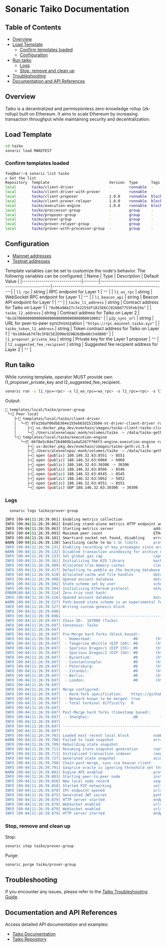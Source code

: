 # Sonaric Taiko Documentation

## Table of Contents
- [Overview](#overview)
- [Load Template](#load-template)
    - [Confirm templates loaded](#confirm-templates-loaded)
    - [Configuration](#configuration)
- [Run taiko](#run-taiko)
    - [Logs](#logs)
    - [Stop, remove and clean up](#stop-remove-and-clean-up)
- [Troubleshooting](#troubleshooting)
- [Documentation and API References](#documentation-and-api-references)

## Overview
Taiko is a decentralized and permissionless zero-knowledge rollup (zk-rollup) built on Ethereum. It aims to scale Ethereum by increasing transaction throughput while maintaining security and decentralization.

## Load Template

```bash
cd taiko
sonaric load MANIFEST
```

### Confirm templates loaded

```bash
foo@bar:~$ sonaric list taiko
✔ Got the list
Repository  Template                           Version  Type      Tags        
local       taiko/client-driver                -        runnable  -
local       taiko/client-driver-with-prover    -        runnable  -
local       taiko/client-proposer              1.0.0    runnable  blockchain
local       taiko/client-prover-relayer        1.0.0    runnable  blockchain
local       taiko/execution-engine             1.0.0    runnable  blockchain
local       taiko/proccessor-group             -        group     -
local       taiko/proposer-group               -        group     -
local       taiko/prover-group                 -        group     -
local       taiko/prover-relayer-group         -        group     -
local       taiko/prover-with-processor-group  -        group     -
```

## Configuration

- [Mainnet addresses](https://docs.taiko.xyz/network-reference/mainnet-addresses)
- [Testnet addresses](https://docs.taiko.xyz/network-reference/testnet-addresses)

Template variables can be set to customize the node's behavior. The following variables can be configured:
| Name                         | Type   | Description                                         | Default Value                                           |
|------------------------------|--------|-----------------------------------------------------|---------------------------------------------------------|
| `l1_rpc`                     | string | RPC endpoint for Layer 1                            | `""`                                                    |
| `l1_ws_rpc`                  | string | WebSocket RPC endpoint for Layer 1                  | `""`                                                    |
| `l1_beacon_api`              | string | Beacon API endpoint for Layer 1                     | `""`                                                    |
| `taiko_l1_address`           | string | Contract address for Taiko on Layer 1               | `"0x06a9Ab27c7e2255df1815E6CC0168d7755Feb19a"`          |
| `taiko_l2_address`           | string | Contract address for Taiko on Layer 2               | `"0x1670000000000000000000000000000000010001"`          |
| `p2p_sync_url`               | string | URL for peer-to-peer synchronization                | `"https://rpc.mainnet.taiko.xyz"`                       |
| `taiko_token_l1_address`     | string | Token contract address for Taiko on Layer 1         | `"0x10dea67478c5F8C5E2D90e5E9B26dBe60c54d800"`          |
| `l1_proposer_private_key`    | string | Private key for the Layer 1 proposer                | `""`                                                    |
| `l2_suggested_fee_recipient` | string | Suggested fee recipient address for Layer 2         | `""`                                                    |

## Run taiko

While running template, operator MUST provide own l1_proposer_private_key and l2_suggested_fee_recipient.

```bash
sonaric run -s l1_rpc=<rpc> -s l1_ws_rpc=<ws_rpc> -s l1_rpc=<rpc> -s l1_beacon_api=<beacon_api> -s l2_suggested_fee_recipient=<suggested_fee_recipient> taiko/prover-group
```

Output:
```bash
🔩 templates/local/taiko/prover-group
 └─🧊 Peer local
    ├─🔩 templates/local/taiko/client-driver
    │  └─📦 07a158af06dbb364e155eb63d1515b04-nt-driver-client-driver running
    │     ├─🧩 us-docker.pkg.dev/evmchain/images/taiko-client:taiko-client-v0.29.0
    │     └─💾 /Users/alexnelepa/.monk/volumes/taiko -> /data/taiko-geth
    └─🔩 templates/local/taiko/execution-engine
       └─📦 66f8e5c0de7264089b1a4a5267ff04f3-engine-execution-engine running
          ├─🧩 us-docker.pkg.dev/evmchain/images/taiko-geth:v1.5.0
          ├─💾 /Users/alexnelepa/.monk/volumes/taiko -> /data/taiko-geth
          ├─🔌 open (public) 188.146.32.63:8551 -> 8551
          ├─🔌 open (public) 188.146.32.63:6060 -> 6060
          ├─🔌 open (public) 188.146.32.63:30306 -> 30306
          ├─🔌 open (public) 188.146.32.63:8546 -> 8546
          ├─🔌 open (public) 188.146.32.63:8545 -> 8545
          ├─🔌 open (public) 188.146.32.63:5052 -> 5052
          ├─🔌 open (public) 188.146.32.63:8551 -> 8551
          └─🔌 open (public) UDP 188.146.32.63:30306 -> 30306
```

### Logs

```bash
  sonaric logs taiko/prover-group
```

```bash
INFO [09-04|11:26:39.061] Enabling metrics collection
INFO [09-04|11:26:39.062] Enabling stand-alone metrics HTTP endpoint address=0.0.0.0:6060
INFO [09-04|11:26:39.063] Starting metrics server                  addr=http://0.0.0.0:6060/debug/metrics
INFO [09-04|11:26:39.093] Maximum peer count                       ETH=50 total=50
INFO [09-04|11:26:39.101] Smartcard socket not found, disabling    err="stat /run/pcscd/pcscd.comm: no such file or directory"
WARN [09-04|11:26:39.130] Sanitizing cache to Go's GC limits       provided=1024 updated=650
INFO [09-04|11:26:39.131] Enabling recording of key preimages since archive mode is used
WARN [09-04|11:26:39.132] Disabled transaction unindexing for archive node
INFO [09-04|11:26:39.133] Set global gas cap                       cap=50,000,000
INFO [09-04|11:26:39.161] Initializing the KZG library             backend=gokzg
INFO [09-04|11:26:39.409] Allocated trie memory caches             clean=194.00MiB dirty=0.00B
INFO [09-04|11:26:39.417] Defaulting to pebble as the backing database
INFO [09-04|11:26:39.418] Allocated cache and file handles         database=/data/taiko-geth/geth/chaindata cache=325.00MiB handles=262,144
INFO [09-04|11:26:39.498] Opened ancient database                  database=/data/taiko-geth/geth/chaindata/ancient/chain readonly=false
INFO [09-04|11:26:39.502] State scheme set by user                 scheme=path
INFO [09-04|11:26:39.504] Initialising Ethereum protocol           network=167,000 dbversion=<nil>
ERROR[09-04|11:26:39.514] Zero trie root hash!
INFO [09-04|11:26:39.526] Opened ancient database                  database=/data/taiko-geth/geth/chaindata/ancient/state readonly=false
WARN [09-04|11:26:39.527] Path-based state scheme is an experimental feature
INFO [09-04|11:26:39.527] Writing custom genesis block
INFO [09-04|11:26:39.696]
INFO [09-04|11:26:39.696] ---------------------------------------------------------------------------------------------------------------------------------------------------------
INFO [09-04|11:26:39.697] Chain ID:  167000 (Taiko)
INFO [09-04|11:26:39.697] Consensus: Taiko
INFO [09-04|11:26:39.697]
INFO [09-04|11:26:39.697] Pre-Merge hard forks (block based):
INFO [09-04|11:26:39.697]  - Homestead:                   #0        (https://github.com/ethereum/execution-specs/blob/master/network-upgrades/mainnet-upgrades/homestead.md)
INFO [09-04|11:26:39.697]  - Tangerine Whistle (EIP 150): #0        (https://github.com/ethereum/execution-specs/blob/master/network-upgrades/mainnet-upgrades/tangerine-whistle.md)
INFO [09-04|11:26:39.697]  - Spurious Dragon/1 (EIP 155): #0        (https://github.com/ethereum/execution-specs/blob/master/network-upgrades/mainnet-upgrades/spurious-dragon.md)
INFO [09-04|11:26:39.697]  - Spurious Dragon/2 (EIP 158): #0        (https://github.com/ethereum/execution-specs/blob/master/network-upgrades/mainnet-upgrades/spurious-dragon.md)
INFO [09-04|11:26:39.697]  - Byzantium:                   #0        (https://github.com/ethereum/execution-specs/blob/master/network-upgrades/mainnet-upgrades/byzantium.md)
INFO [09-04|11:26:39.697]  - Constantinople:              #0        (https://github.com/ethereum/execution-specs/blob/master/network-upgrades/mainnet-upgrades/constantinople.md)
INFO [09-04|11:26:39.697]  - Petersburg:                  #0        (https://github.com/ethereum/execution-specs/blob/master/network-upgrades/mainnet-upgrades/petersburg.md)
INFO [09-04|11:26:39.697]  - Istanbul:                    #0        (https://github.com/ethereum/execution-specs/blob/master/network-upgrades/mainnet-upgrades/istanbul.md)
INFO [09-04|11:26:39.697]  - Berlin:                      #0        (https://github.com/ethereum/execution-specs/blob/master/network-upgrades/mainnet-upgrades/berlin.md)
INFO [09-04|11:26:39.697]  - London:                      #0        (https://github.com/ethereum/execution-specs/blob/master/network-upgrades/mainnet-upgrades/london.md)
INFO [09-04|11:26:39.697]
INFO [09-04|11:26:39.697] Merge configured:
INFO [09-04|11:26:39.697]  - Hard-fork specification:    https://github.com/ethereum/execution-specs/blob/master/network-upgrades/mainnet-upgrades/paris.md
INFO [09-04|11:26:39.697]  - Network known to be merged: true
INFO [09-04|11:26:39.697]  - Total terminal difficulty:  0
INFO [09-04|11:26:39.697]
INFO [09-04|11:26:39.697] Post-Merge hard forks (timestamp based):
INFO [09-04|11:26:39.697]  - Shanghai:                    @0          (https://github.com/ethereum/execution-specs/blob/master/network-upgrades/mainnet-upgrades/shanghai.md)
INFO [09-04|11:26:39.697]
INFO [09-04|11:26:39.697] ---------------------------------------------------------------------------------------------------------------------------------------------------------
INFO [09-04|11:26:39.697]
INFO [09-04|11:26:39.703] Loaded most recent local block           number=0 hash=90bc60..e489b9 td=0 age=55y5mo2w
WARN [09-04|11:26:39.706] Failed to load snapshot                  err="missing or corrupted snapshot"
INFO [09-04|11:26:39.709] Rebuilding state snapshot
INFO [09-04|11:26:39.711] Resuming state snapshot generation       root=6db0b8..11921b accounts=0 slots=0 storage=0.00B dangling=0 elapsed=1.648ms
INFO [09-04|11:26:39.711] Initialized transaction indexer          range="entire chain"
INFO [09-04|11:26:39.727] Generated state snapshot                 accounts=22 slots=61 storage=6.76KiB dangling=0 elapsed=17.699ms
INFO [09-04|11:26:39.788] Chain post-merge, sync via beacon client
INFO [09-04|11:26:39.791] Gasprice oracle is ignoring threshold set threshold=2
WARN [09-04|11:26:39.802] Engine API enabled                       protocol=eth
INFO [09-04|11:26:39.803] Starting peer-to-peer node               instance=Geth/v1.13.15-stable-4954004f/linux-amd64/go1.21.12
INFO [09-04|11:26:39.850] New local node record                    seq=1,725,449,199,824 id=85d79ce09196079b ip=127.0.0.1 udp=30306 tcp=30306
INFO [09-04|11:26:39.858] Started P2P networking                   self=enode://18260125791d3161674d75e68483d250eacd5a44e6a413b3dd3271fc9504426eff89fc5ad81ccd81e5fc3103cf9d6ecb6f2248d0c577020fd25f57c40ac9f5e8@127.0.0.1:30306
INFO [09-04|11:26:39.870] IPC endpoint opened                      url=/data/taiko-geth/geth.ipc
INFO [09-04|11:26:39.875] Generated JWT secret                     path=data/taiko-geth/geth/jwtsecret
INFO [09-04|11:26:39.879] HTTP server started                      endpoint=[::]:8545 auth=false prefix= cors= vhosts=*
INFO [09-04|11:26:39.879] WebSocket enabled                        url=ws://[::]:8546
INFO [09-04|11:26:39.879] WebSocket enabled                        url=ws://[::]:8551
INFO [09-04|11:26:39.879] HTTP server started                      endpoint=[::]:8551 auth=true  prefix= cors=localhost vhosts=*
```

### Stop, remove and clean up
Stop:
```bash
sonaric stop taiko/prover-group
```
Purge:
```bash
sonaric purge taiko/prover-group
```

## Troubleshooting
If you encounter any issues, please refer to the [Taiko Troubleshooting Guide](https://docs.taiko.xyz/guides/node-operators/node-troubleshooting/).


## Documentation and API References
Access detailed API documentation and examples:
- [Taiko Documentation](https://docs.taiko.xyz/start-here/getting-started)
- [Taiko Repository](https://github.com/taikoxyz)